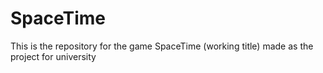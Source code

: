 # SpaceTime
This is the repository for the game SpaceTime (working title) made as the project for university
